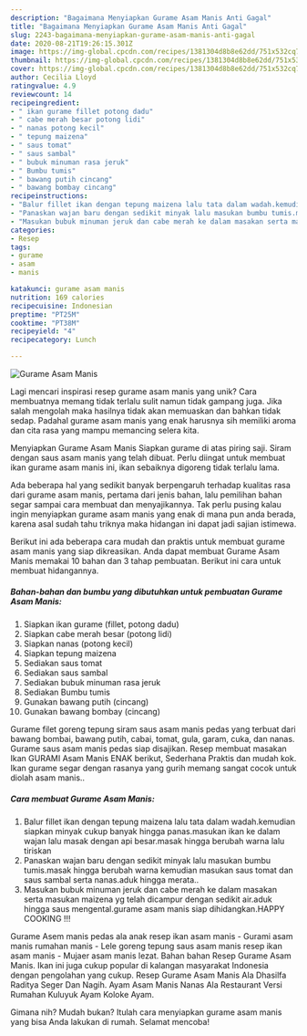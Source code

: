```yaml
---
description: "Bagaimana Menyiapkan Gurame Asam Manis Anti Gagal"
title: "Bagaimana Menyiapkan Gurame Asam Manis Anti Gagal"
slug: 2243-bagaimana-menyiapkan-gurame-asam-manis-anti-gagal
date: 2020-08-21T19:26:15.301Z
image: https://img-global.cpcdn.com/recipes/1381304d8b8e62dd/751x532cq70/gurame-asam-manis-foto-resep-utama.jpg
thumbnail: https://img-global.cpcdn.com/recipes/1381304d8b8e62dd/751x532cq70/gurame-asam-manis-foto-resep-utama.jpg
cover: https://img-global.cpcdn.com/recipes/1381304d8b8e62dd/751x532cq70/gurame-asam-manis-foto-resep-utama.jpg
author: Cecilia Lloyd
ratingvalue: 4.9
reviewcount: 14
recipeingredient:
- " ikan gurame fillet potong dadu"
- " cabe merah besar potong lidi"
- " nanas potong kecil"
- " tepung maizena"
- " saus tomat"
- " saus sambal"
- " bubuk minuman rasa jeruk"
- " Bumbu tumis"
- " bawang putih cincang"
- " bawang bombay cincang"
recipeinstructions:
- "Balur fillet ikan dengan tepung maizena lalu tata dalam wadah.kemudian siapkan minyak cukup banyak hingga panas.masukan ikan ke dalam wajan lalu masak dengan api besar.masak hingga berubah warna lalu tiriskan"
- "Panaskan wajan baru dengan sedikit minyak lalu masukan bumbu tumis.masak hingga berubah warna kemudian masukan saus tomat dan saus sambal serta nanas.aduk hingga merata.."
- "Masukan bubuk minuman jeruk dan cabe merah ke dalam masakan serta masukan maizena yg telah dicampur dengan sedikit air.aduk hingga saus mengental.gurame asam manis siap dihidangkan.HAPPY COOKING !!!"
categories:
- Resep
tags:
- gurame
- asam
- manis

katakunci: gurame asam manis 
nutrition: 169 calories
recipecuisine: Indonesian
preptime: "PT25M"
cooktime: "PT38M"
recipeyield: "4"
recipecategory: Lunch

---
```



![Gurame Asam Manis](https://img-global.cpcdn.com/recipes/1381304d8b8e62dd/751x532cq70/gurame-asam-manis-foto-resep-utama.jpg)

Lagi mencari inspirasi resep gurame asam manis yang unik? Cara membuatnya memang tidak terlalu sulit namun tidak gampang juga. Jika salah mengolah maka hasilnya tidak akan memuaskan dan bahkan tidak sedap. Padahal gurame asam manis yang enak harusnya sih memiliki aroma dan cita rasa yang mampu memancing selera kita.

Menyiapkan Gurame Asam Manis Siapkan gurame di atas piring saji. Siram dengan saus asam manis yang telah dibuat. Perlu diingat untuk membuat ikan gurame asam manis ini, ikan sebaiknya digoreng tidak terlalu lama.

Ada beberapa hal yang sedikit banyak berpengaruh terhadap kualitas rasa dari gurame asam manis, pertama dari jenis bahan, lalu pemilihan bahan segar sampai cara membuat dan menyajikannya. Tak perlu pusing kalau ingin menyiapkan gurame asam manis yang enak di mana pun anda berada, karena asal sudah tahu triknya maka hidangan ini dapat jadi sajian istimewa.


Berikut ini ada beberapa cara mudah dan praktis untuk membuat gurame asam manis yang siap dikreasikan. Anda dapat membuat Gurame Asam Manis memakai 10 bahan dan 3 tahap pembuatan. Berikut ini cara untuk membuat hidangannya.

<!--inarticleads1-->

##### Bahan-bahan dan bumbu yang dibutuhkan untuk pembuatan Gurame Asam Manis:

1. Siapkan  ikan gurame (fillet, potong dadu)
1. Siapkan  cabe merah besar (potong lidi)
1. Siapkan  nanas (potong kecil)
1. Siapkan  tepung maizena
1. Sediakan  saus tomat
1. Sediakan  saus sambal
1. Sediakan  bubuk minuman rasa jeruk
1. Sediakan  Bumbu tumis
1. Gunakan  bawang putih (cincang)
1. Gunakan  bawang bombay (cincang)


Gurame filet goreng tepung siram saus asam manis pedas yang terbuat dari bawang bombai, bawang putih, cabai, tomat, gula, garam, cuka, dan nanas. Gurame saus asam manis pedas siap disajikan. Resep membuat masakan Ikan GURAMI Asam Manis ENAK berikut, Sederhana Praktis dan mudah kok. Ikan gurame segar dengan rasanya yang gurih memang sangat cocok untuk diolah asam manis.. 

<!--inarticleads2-->

##### Cara membuat Gurame Asam Manis:

1. Balur fillet ikan dengan tepung maizena lalu tata dalam wadah.kemudian siapkan minyak cukup banyak hingga panas.masukan ikan ke dalam wajan lalu masak dengan api besar.masak hingga berubah warna lalu tiriskan
1. Panaskan wajan baru dengan sedikit minyak lalu masukan bumbu tumis.masak hingga berubah warna kemudian masukan saus tomat dan saus sambal serta nanas.aduk hingga merata..
1. Masukan bubuk minuman jeruk dan cabe merah ke dalam masakan serta masukan maizena yg telah dicampur dengan sedikit air.aduk hingga saus mengental.gurame asam manis siap dihidangkan.HAPPY COOKING !!!


Gurame Asem manis pedas ala anak resep ikan asam manis - Gurami asam manis rumahan manis - Lele goreng tepung saus asam manis resep ikan asam manis - Mujaer asam manis lezat. Bahan bahan Resep Gurame Asam Manis. Ikan ini juga cukup popular di kalangan masyarakat Indonesia dengan pengolahan yang cukup. Resep Gurame Asam Manis Ala Dhasilfa Raditya Seger Dan Nagih. Ayam Asam Manis Nanas Ala Restaurant Versi Rumahan Kuluyuk Ayam Koloke Ayam. 

Gimana nih? Mudah bukan? Itulah cara menyiapkan gurame asam manis yang bisa Anda lakukan di rumah. Selamat mencoba!
